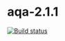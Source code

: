 # aqa-2.1.1
[![Build status](https://ci.appveyor.com/api/projects/status/ch9g5s0yd6acy04v?svg=true)](https://ci.appveyor.com/project/tpecherkina/aqa-2-1-1)
